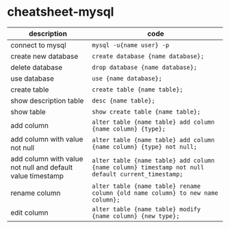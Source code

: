# cheatsheet-mysql

| description | code |
| ---  | ---  | 
| connect to mysql | `mysql -u{name user} -p` |
| create new database  | `create database {name database};` |
| delete database | `drop database {name database};` |
| use database | `use {name database};` |
| create table | `create table {name table};` |
| show description table | `desc {name table};` |
| show table | `show create table {name table};` |
| add column | `alter table {name table} add column {name column} {type};` |
| add column with value not null | `alter table {name table} add column {name column} {type} not null;` |
| add column with value not null and default value timestamp | `alter table {name table} add column {name column} timestamp not null default current_timestamp;` |
| rename column | `alter table {name table} rename column {old name column} to new name column};` |
| edit column | `alter table {name table} modify {name column} {new type};` |

